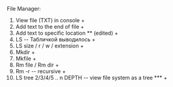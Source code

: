 File Manager:
1. View file (TXT) in console +
2. Add text to the end of file +
3. Add text to specific location ** (edited) +
4. LS   --  Табличкой выводилось +
5. LS size / r / w / extension +
6. Mkdir +
7. Mkfile +
8. Rm file / Rm dir +
9. Rm -r -- recursive +
10. LS tree 2/3/4/5 .. n  DEPTH -- view file system as a tree  *** +
